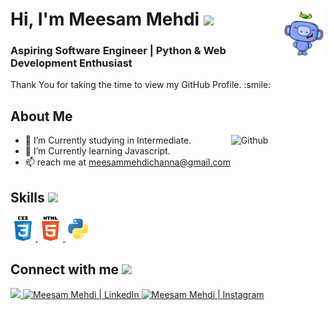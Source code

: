 <h1 align="left">Hi, I'm Meesam Mehdi <img src="https://raw.githubusercontent.com/MartinHeinz/MartinHeinz/master/wave.gif" width=50px>

  <img width="15%" align="right" alt="Github" src="https://github.com/avinIndrasoma/avinIndrasoma/blob/main/749044136589393960.gif" />
  
  </h1>
  
<h3 align="left">Aspiring Software Engineer | Python & Web Development Enthusiast</h3>

<div size='1px'> Thank You for taking the time to view my GitHub Profile. :smile:</div>

<h2>About Me</h2>

<img width="30%" align="right" alt="Github" src="https://raw.githubusercontent.com/onimur/.github/master/.resources/git-header.svg" />

- 🔭 I’m Currently studying in Intermediate.
- 🌱 I’m Currently learning Javascript.
- 📫 reach me at <a href="meesammehdichanna@gmail.com">meesammehdichanna@gmail.com</a>

<h2> Skills <img src = "https://media2.giphy.com/media/QssGEmpkyEOhBCb7e1/giphy.gif?cid=ecf05e47a0n3gi1bfqntqmob8g9aid1oyj2wr3ds3mg700bl&rid=giphy.gif" width = 20px> </h2>
    <p align="left">
        <a href="https://www.w3schools.com/css/" target="blank" rel="noreferrer"> <img src="https://raw.githubusercontent.com/devicons/devicon/master/icons/css3/css3-original-wordmark.svg" alt="css3" width="40" height="40"/> </a>
        <a href="https://www.w3.org/html/" target="blank" rel="noreferrer"> <img src="https://raw.githubusercontent.com/devicons/devicon/master/icons/html5/html5-original-wordmark.svg" alt="html5" width="40" height="40"/> </a>
        <a href="https://www.python.org" target="blank" rel="noreferrer"> <img src="https://raw.githubusercontent.com/devicons/devicon/master/icons/python/python-original.svg" alt="python" width="40" height="40"/> </a>
    </p>

<h2> Connect with me <img src='https://raw.githubusercontent.com/ShahriarShafin/ShahriarShafin/main/Assets/handshake.gif' width="50px"> </h2>
    <a href="https://meesammehdi.netlify.app" target="blank">
        <img height="45" src="https://user-images.githubusercontent.com/60597290/173854214-c646c175-420c-40a6-b994-25acf90dcac4.png" />
    </a>  
    <a href="https://www.linkedin.com/in/meesammehdi/" target="blank">
      <img height="45" alt="Meesam Mehdi | LinkedIn"  src="https://user-images.githubusercontent.com/60597290/173852531-4343e250-e3cb-4bdb-b84f-50695c64aa12.png"/>
    </a> 
    <a href="https://www.instagram.com/meesam_mehdi/" target="blank">
      <img height="45" alt="Meesam Mehdi | Instagram"  src="https://user-images.githubusercontent.com/60597290/173852523-c34e15e4-dc3b-4c2a-a5a4-d460b96e4151.png" />
    </a>
